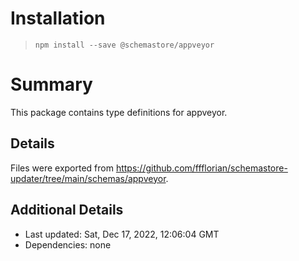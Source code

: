# Installation
> `npm install --save @schemastore/appveyor`

# Summary
This package contains type definitions for appveyor.

## Details
Files were exported from https://github.com/ffflorian/schemastore-updater/tree/main/schemas/appveyor.

## Additional Details
* Last updated: Sat, Dec 17, 2022, 12:06:04 GMT
* Dependencies: none
